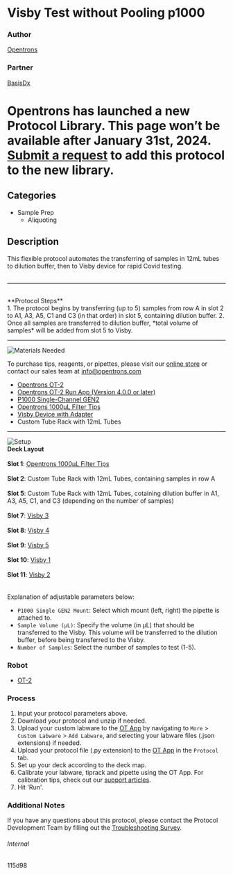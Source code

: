 # Visby Test without Pooling p1000

### Author
[Opentrons](https://opentrons.com/)

### Partner
[BasisDx](https://www.basisdx.org/)


# Opentrons has launched a new Protocol Library. This page won’t be available after January 31st, 2024. [Submit a request](https://docs.google.com/forms/d/e/1FAIpQLSdYYp9QCKow4nn0KlCVsMS3HX0eJ0N9O7-erajKvcpT0lWbSg/viewform) to add this protocol to the new library.

## Categories
* Sample Prep
	* Aliquoting

## Description
This flexible protocol automates the transferring of samples in 12mL tubes to dilution buffer, then to Visby device for rapid Covid testing.</br>
</br>

---
</br>
**Protocol Steps**</br>
1. The protocol begins by transferring (up to 5) samples from row A in slot 2 to A1, A3, A5, C1 and C3 (in that order) in slot 5, containing dilution buffer.
2. Once all samples are transferred to dilution buffer, *total volume of samples* will be added from slot 5 to Visby.

---
![Materials Needed](https://s3.amazonaws.com/opentrons-protocol-library-website/custom-README-images/001-General+Headings/materials.png)

To purchase tips, reagents, or pipettes, please visit our [online store](https://shop.opentrons.com/) or contact our sales team at [info@opentrons.com](mailto:info@opentrons.com)

* [Opentrons OT-2](https://shop.opentrons.com/collections/ot-2-robot/products/ot-2)
* [Opentrons OT-2 Run App (Version 4.0.0 or later)](https://opentrons.com/ot-app/)
* [P1000 Single-Channel GEN2](https://shop.opentrons.com/collections/ot-2-pipettes/products/single-channel-electronic-pipette)
* [Opentrons 1000µL Filter Tips](https://shop.opentrons.com/collections/opentrons-tips/products/opentrons-1000ul-filter-tips)
* [Visby Device with Adapter](https://www.visbymedical.com/covid-19-test/)
* Custom Tube Rack with 12mL Tubes

---
![Setup](https://s3.amazonaws.com/opentrons-protocol-library-website/custom-README-images/001-General+Headings/Setup.png)
</br>
**Deck Layout**</br>
</br>
**Slot 1**: [Opentrons 1000µL Filter Tips](https://shop.opentrons.com/collections/opentrons-tips/products/opentrons-1000ul-filter-tips)</br>
</br>
**Slot 2**: Custom Tube Rack with 12mL Tubes, containing samples in row A</br>
</br>
**Slot 5**: Custom Tube Rack with 12mL Tubes, cotaining dilution buffer in A1, A3, A5, C1, and C3 (depending on the number of samples)</br>
</br>
**Slot 7**: [Visby 3](https://www.visbymedical.com/covid-19-test/)</br>
</br>
**Slot 8**: [Visby 4](https://www.visbymedical.com/covid-19-test/)</br>
</br>
**Slot 9**: [Visby 5](https://www.visbymedical.com/covid-19-test/)</br>
</br>
**Slot 10**: [Visby 1](https://www.visbymedical.com/covid-19-test/)</br>
</br>
**Slot 11**: [Visby 2](https://www.visbymedical.com/covid-19-test/)</br>
</br>
</br>
Explanation of adjustable parameters below:
* `P1000 Single GEN2 Mount`: Select which mount (left, right) the pipette is attached to.
* `Sample Volume (µL)`: Specify the volume (in µL) that should be transferred to the Visby. This volume will be transferred to the dilution buffer, before being transferred to the Visby.
* `Number of Samples`: Select the number of samples to test (1-5).


### Robot
* [OT-2](https://opentrons.com/ot-2)

### Process
1. Input your protocol parameters above.
2. Download your protocol and unzip if needed.
3. Upload your custom labware to the [OT App](https://opentrons.com/ot-app) by navigating to `More` > `Custom Labware` > `Add Labware`, and selecting your labware files (.json extensions) if needed.
4. Upload your protocol file (.py extension) to the [OT App](https://opentrons.com/ot-app) in the `Protocol` tab.
5. Set up your deck according to the deck map.
6. Calibrate your labware, tiprack and pipette using the OT App. For calibration tips, check out our [support articles](https://support.opentrons.com/en/collections/1559720-guide-for-getting-started-with-the-ot-2).
7. Hit 'Run'.

### Additional Notes
If you have any questions about this protocol, please contact the Protocol Development Team by filling out the [Troubleshooting Survey](https://protocol-troubleshooting.paperform.co/).

###### Internal
115d98

